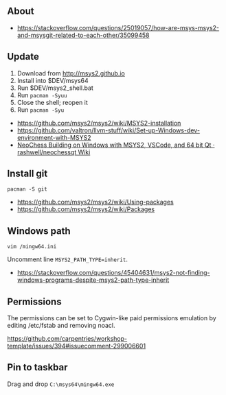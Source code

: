 ## About

- https://stackoverflow.com/questions/25019057/how-are-msys-msys2-and-msysgit-related-to-each-other/35099458

## Update

1. Download from http://msys2.github.io
2. Install into $DEV/msys64
3. Run $DEV/msys2_shell.bat
4. Run `pacman -Syuu`
5. Close the shell; reopen it
6. Run `pacman -Syu`

- https://github.com/msys2/msys2/wiki/MSYS2-installation
- https://github.com/valtron/llvm-stuff/wiki/Set-up-Windows-dev-environment-with-MSYS2
- [NeoChess Building on Windows with MSYS2, VSCode, and 64 bit Qt · rashwell/neochessqt Wiki](https://github.com/rashwell/neochessqt/wiki/NeoChess-Building-on-Windows-with-MSYS2,-VSCode,-and-64-bit-Qt)


## Install git

`pacman -S git`

- https://github.com/msys2/msys2/wiki/Using-packages
- https://github.com/msys2/msys2/wiki/Packages

## Windows path

`vim /mingw64.ini`

Uncomment line `MSYS2_PATH_TYPE=inherit`.

- https://stackoverflow.com/questions/45404631/msys2-not-finding-windows-programs-despite-msys2-path-type-inherit

## Permissions

The permissions can be set to Cygwin-like paid permissions emulation by editing /etc/fstab and removing noacl.

https://github.com/carpentries/workshop-template/issues/394#issuecomment-299006601

## Pin to taskbar

Drag and drop `C:\msys64\mingw64.exe`
